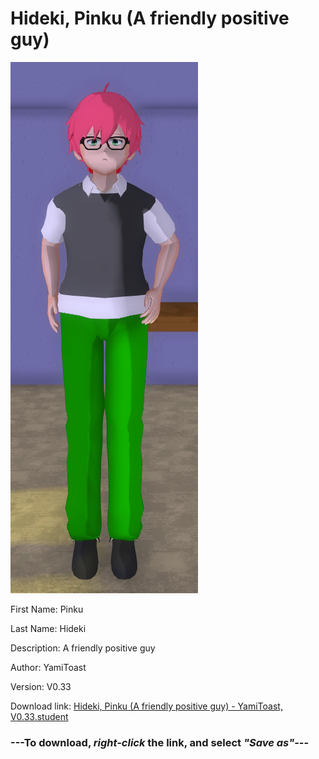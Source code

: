# Hideki, Pinku (A friendly positive guy)

<img src = "https://raw.githubusercontent.com/Arbiter1223/Daigaku-Gurashi-Custom-Students/master/Students/Files/Hideki%2C%20Pinku%20(A%20friendly%20positive%20guy).png">

First Name: Pinku

Last Name: Hideki

Description: A friendly positive guy

Author: YamiToast

Version: V0.33

Download link: <a href="https://raw.githubusercontent.com/Arbiter1223/Daigaku-Gurashi-Custom-Students/master/Students/Files/Hideki%2C%20Pinku%20(A%20friendly%20positive%20guy)%20-%20YamiToast%2C%20V0.33.student">Hideki, Pinku (A friendly positive guy) - YamiToast, V0.33.student</a>

### ---**To download, _right-click_ the link, and select _"Save as"_**---
